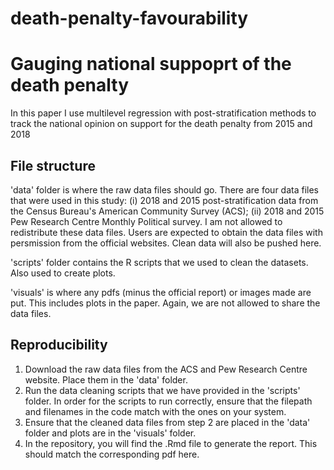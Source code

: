 # death-penalty-favourability

# Gauging national suppoprt of the death penalty
In this paper I use multilevel regression with post-stratification methods to track the national opinion on support for the death penalty from 2015 and 2018

## File structure
'data' folder is where the raw data files should go. There are four data files that were used in this study: (i) 2018 and 2015 post-stratification data from the Census Bureau's American Community Survey (ACS); (ii) 2018 and 2015 Pew Research Centre Monthly Political survey. I am not allowed to redistribute these data files. Users are expected to obtain the data files with persmission from the official websites. Clean data will also be pushed here. 

'scripts' folder contains the R scripts that we used to clean the datasets. Also used to create plots.

'visuals' is where any pdfs (minus the official report) or images made are put. This includes plots in the paper. Again, we are not allowed to share the data files.

## Reproducibility
1. Download the raw data files from the ACS and Pew Research Centre website. Place them in the 'data' folder.
2. Run the data cleaning scripts that we have provided in the 'scripts' folder. In order for the scripts to run correctly, ensure that the filepath and filenames in the code match with the ones on your system.
3. Ensure that the cleaned data files from step 2 are placed in the 'data' folder and plots are in the 'visuals' folder.
4. In the repository, you will find the .Rmd file to generate the report. This should match the corresponding pdf here. 


